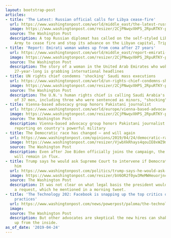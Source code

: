```yaml
---
layout: bootstrap-post
articles:
- title: 'The Latest: Russian official calls for Libya cease-fire'
  url: https://www.washingtonpost.com/world/middle_east/the-latest-russian-official-calls-for-libya-cease-fire/2019/04/24/239bfee4-6693-11e9-a698-2a8f808c9cfb_story.html
  image: https://www.washingtonpost.com/resizer/2CjPNwqvXHPS_2RpuRTKY-p3eVo=/1484x0/www.washingtonpost.com/pb/resources/img/twp-social-share.png
  source: The Washington Post
  description: A top Russian diplomat has called on the self-styled Libyan National
    Army to cease fire and stop its advance on the Libyan capital, Tripoli
- title: 'Report: Emirati woman wakes up from coma after 27 years'
  url: https://www.washingtonpost.com/world/middle_east/report-emirati-woman-wakes-up-from-coma-after-27-years/2019/04/24/9bc862ba-6691-11e9-a698-2a8f808c9cfb_story.html
  image: https://www.washingtonpost.com/resizer/2CjPNwqvXHPS_2RpuRTKY-p3eVo=/1484x0/www.washingtonpost.com/pb/resources/img/twp-social-share.png
  source: The Washington Post
  description: The story of a woman in the United Arab Emirates who woke up from a
    27-year-long is grabbing international headlines
- title: UN rights chief condemns 'shocking' Saudi mass executions
  url: https://www.washingtonpost.com/world/un-rights-chief-condemns-shocking-saudi-mass-executions/2019/04/24/98374b48-6691-11e9-a698-2a8f808c9cfb_story.html
  image: https://www.washingtonpost.com/resizer/2CjPNwqvXHPS_2RpuRTKY-p3eVo=/1484x0/www.washingtonpost.com/pb/resources/img/twp-social-share.png
  source: The Washington Post
  description: The U.N.'s human rights chief is calling Saudi Arabia's mass execution
    of 37 men, including three who were sentenced as minors, "shocking" and "abhorrent."
- title: Vienna-based advocacy group honors Pakistani journalist
  url: https://www.washingtonpost.com/world/europe/vienna-based-advocacy-group-honors-pakistani-journalist/2019/04/24/52d93372-6691-11e9-a698-2a8f808c9cfb_story.html
  image: https://www.washingtonpost.com/resizer/2CjPNwqvXHPS_2RpuRTKY-p3eVo=/1484x0/www.washingtonpost.com/pb/resources/img/twp-social-share.png
  source: The Washington Post
  description: Vienna-based advocacy group honors Pakistani journalist known for critical
    reporting on country's powerful military
- title: The Democratic race has changed — and will again
  url: https://www.washingtonpost.com/opinions/2019/04/24/democratic-race-has-changed-will-again/
  image: https://www.washingtonpost.com/resizer/VjwbXkRhays4qouIE0xWZ9mLp3k=/1484x0/arc-anglerfish-washpost-prod-washpost.s3.amazonaws.com/public/OFRAUWTCUII6TPZE3NFZ7NRKUI.jpg
  source: The Washington Post
  description: Even after Joe Biden officially joins the campaign, the competition
    will remain in flux.
- title: Trump says he would ask Supreme Court to intervene if Democrats move to impeach
    him
  url: https://www.washingtonpost.com/politics/trump-says-he-would-ask-supreme-court-to-intervene-if-hes-impeached/2019/04/24/73d7d63c-668c-11e9-82ba-fcfeff232e8f_story.html
  image: https://www.washingtonpost.com/resizer/bV6OR2f0yw3MeMWHeuorjncNSdY=/1484x0/arc-anglerfish-washpost-prod-washpost.s3.amazonaws.com/public/DJ2733CKPUI6TDH4FROQTGOCDY.jpg
  source: The Washington Post
  description: It was not clear on what legal basis the president would justify such
    a request, which he mentioned in a morning tweet.
- title: 'The Technology 202: Facebook is snapping up the top critics of its privacy
    practices'
  url: https://www.washingtonpost.com/news/powerpost/paloma/the-technology-202/2019/04/24/the-technology-202-facebook-is-snapping-up-the-top-critics-of-its-privacy-practices/5cbfb0f8a7a0a46fd9222afc/
  image: 
  source: The Washington Post
  description: But other advocates are skeptical the new hires can shake the company
    up from the inside.
as_of_date: '2019-04-24'
---
```


